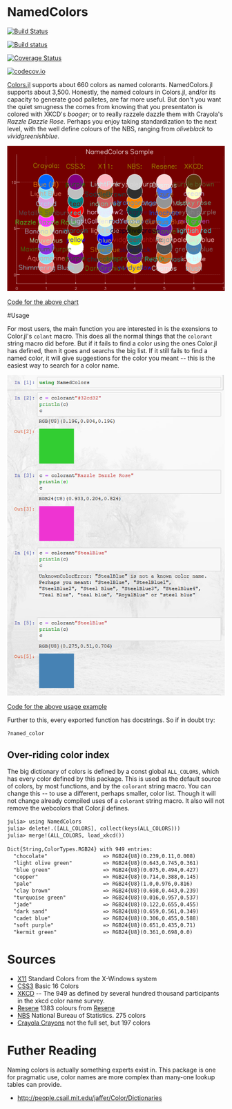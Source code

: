 # NamedColors

[![Build Status](https://travis-ci.org/JuliaGraphics/NamedColors.jl.svg?branch=master)](https://travis-ci.org/oxinabox/NamedColors.jl)

[![Build status](https://ci.appveyor.com/api/projects/status/st69c4d3j8wt4sdk?svg=true)](https://ci.appveyor.com/project/oxinabox/namedcolors-jl)


[![Coverage Status](https://coveralls.io/repos/JuliaGraphics/NamedColors.jl/badge.svg?branch=master&service=github)](https://coveralls.io/github/oxinabox/NamedColors.jl?branch=master)

[![codecov.io](http://codecov.io/github/JuliaGraphics/NamedColors.jl/coverage.svg?branch=master)](http://codecov.io/github/oxinabox/NamedColors.jl?branch=master)

[Colors.jl](https://github.com/JuliaGraphics/Colors.jl#color-parsing) supports about 660 colors as named colorants.
NamedColors.jl supports about 3,500.
Honestly, the named colours in Colors.jl, and/or its capacity to generate good palletes, are far more useful.
But don't you want the quiet smugness the comes from knowing that you presentaton is colored with XKCD's *booger*;
or to really razzele dazzle them with Crayola's *Razzle Dazzle Rose*.
Perhaps you enjoy taking standardization to the next level, with the well define colours of the NBS, ranging from *oliveblack* to  *vividgreenishblue*.

![A plot showing a random sample of colors from each set](proto/demo.png)

[Code for the above chart](proto/DemoChart.ipynb)

#Usage

For most users, the main function you are interested in is the exensions to Color.jl's `colant` macro.
This does all the normal things that the `colorant` string macro did before.
But if it fails to find a color using the ones Color.jl has defined, then it goes and searchs the big list.
If it still fails to find a named color, it will give suggestions for the color you meant -- this is the easiest way to search for a color name.

![Image showing usage](proto/usage.PNG)

[Code for the above usage example](proto/Usage.ipynb)

Further to this, every exported function has docstrings.
So if in doubt try:

```
?named_color
```


## Over-riding color index
The big dictionary of colors is defined by a const global `ALL_COLORS`, which has every color defined by this package.
This is used as the default source of colors, by most functions, and by the `colorant` string macro.
You can change this -- to use a different, perhaps smaller, color list.
Though it will not change already compiled uses of a `colorant` string macro. It also will not remove the webcolors that Color.jl defines.

```
julia> using NamedColors
julia> delete!.([ALL_COLORS], collect(keys(ALL_COLORS)))
julia> merge!(ALL_COLORS, load_xkcd())

Dict{String,ColorTypes.RGB24} with 949 entries:
  "chocolate"                  => RGB24{U8}(0.239,0.11,0.008)
  "light olive green"          => RGB24{U8}(0.643,0.745,0.361)
  "blue green"                 => RGB24{U8}(0.075,0.494,0.427)
  "copper"                     => RGB24{U8}(0.714,0.388,0.145)
  "pale"                       => RGB24{U8}(1.0,0.976,0.816)
  "clay brown"                 => RGB24{U8}(0.698,0.443,0.239)
  "turquoise green"            => RGB24{U8}(0.016,0.957,0.537)
  "jade"                       => RGB24{U8}(0.122,0.655,0.455)
  "dark sand"                  => RGB24{U8}(0.659,0.561,0.349)
  "cadet blue"                 => RGB24{U8}(0.306,0.455,0.588)
  "soft purple"                => RGB24{U8}(0.651,0.435,0.71)
  "kermit green"               => RGB24{U8}(0.361,0.698,0.0)
```


# Sources

 - [X11](https://en.wikipedia.org/wiki/X11_color_names) Standard Colors from the X-Windows system
 - [CSS3](https://www.w3.org/TR/css3-color/) Basic 16 Colors
 - [XKCD](https://blog.xkcd.com/2010/05/03/color-survey-results/) -- The 949 as defined by several hundred thousand participants in the xkcd color name survey.
 - [Resene](http://people.csail.mit.edu/jaffer/Color/resenecolours.txt)  1383 colours from [Resene](http://www.resene.co.nz)
 - [NBS](http://people.csail.mit.edu/jaffer/Color/Dictionaries#nbs-anthus) National Bureau of Statistics. 275 colors
 - [Crayola Crayons](https://en.wikipedia.org/wiki/List_of_Crayola_crayon_colors)  not the full set, but 197 colors
 
 




 
 
# Futher Reading
Naming colors is actually something experts exist in.
This package is one for pragmatic use, color names are more complex than many-one lookup tables can provide.

 - http://people.csail.mit.edu/jaffer/Color/Dictionaries
